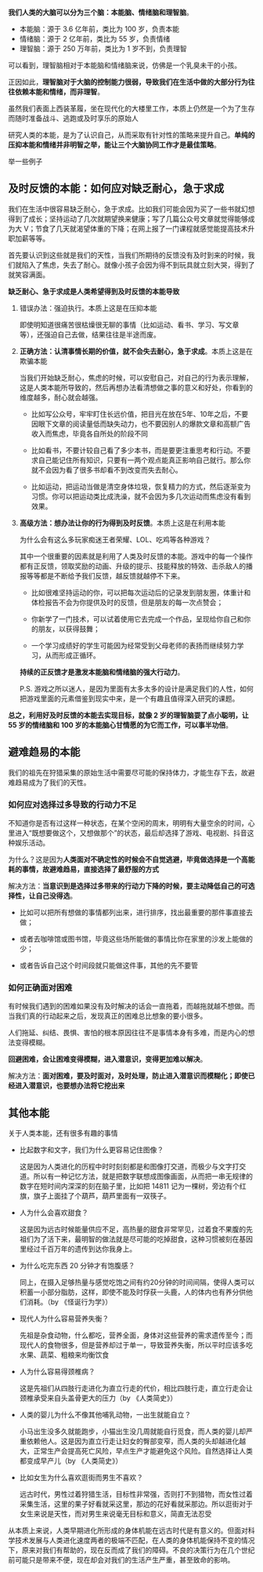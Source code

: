 **我们人类的大脑可以分为三个脑：本能脑、情绪脑和理智脑**。

+ 本能脑：源于 3.6 亿年前，类比为 100 岁，负责本能
+ 情绪脑：源于 2 亿年前，类比为 55 岁，负责情绪
+ 理智脑：源于 250 万年前，类比为 1 岁不到，负责理智

可以看到，理智脑相对于本能脑和情绪脑来说，仿佛是一个乳臭未干的小孩。

正因如此，**理智脑对于大脑的控制能力很弱，导致我们在生活中做的大部分行为往往依赖本能和情绪，而非理智**。

虽然我们表面上西装革履，坐在现代化的大楼里工作，本质上仍然是一个为了生存而随时准备战斗、逃跑或及时享乐的原始人

研究人类的本能，是为了认识自己，从而采取有针对性的策略来提升自己。**单纯的压抑本能和情绪并非明智之举，能让三个大脑协同工作才是最佳策略**。

举一些例子

## 及时反馈的本能：如何应对缺乏耐心，急于求成
我们在生活中很容易缺乏耐心，急于求成。比如我们可能会因为买了一些书就幻想得到了成长；坚持运动了几次就期望换来健康；写了几篇公众号文章就觉得能够成为大 V；节食了几天就渴望体重的下降；在网上报了一门课程就感觉能提高技术升职加薪等等。

首先要认识到这些就是我们的天性，当我们所期待的反馈没有及时到来的时候，我们就陷入了焦虑，失去了耐心。就像小孩子会因为得不到玩具就立刻大哭，得到了就笑容满面。

**缺乏耐心、急于求成是人类希望得到及时反馈的本能导致**


1. 错误办法：强迫执行。本质上这是在压抑本能

    即使明知道很痛苦很枯燥很无聊的事情（比如运动、看书、学习、写文章等），还强迫自己去做，结果往往是半途而废。


2. **正确方法：认清事情长期的价值，就不会失去耐心，急于求成**。本质上这是在欺骗本能

    当我们开始缺乏耐心，焦虑的时候，可以安慰自己，对自己的行为表示理解，这是人类本能所导致的，然后再想办法看清想做之事的意义和好处，你看到的维度越多，耐心就会越强。

    + 比如写公众号，牢牢盯住长远价值，把目光在放在5年、10年之后，不要因眼下文章的阅读量低而缺失动力，也不要因别人的爆款文章和高额广告收入而焦虑，毕竟各自所处的阶段不同

    + 比如看书，不要计较自己看了多少本书，而是要更注重思考和行动。不要求自己能记住所有知识，只要有一两个观点能真正影响自己就行。那么你就不会因为看了很多书却看不到改变而失去耐心。

    + 比如运动，把运动当做是清空身体垃圾，恢复精力的方式，然后逐渐变为习惯。你可以把运动类比成洗澡，就不会因为多几次运动而焦虑没有看到效果。

3. **高级方法：想办法让你的行为得到及时反馈**。本质上这是在利用本能

    为什么会有这么多玩家痴迷王者荣耀、LOL、吃鸡等各种游戏？

    其中一个很重要的因素就是利用了人类及时反馈的本能。游戏中的每一个操作都有正反馈，领取奖励的动画、升级的提示、技能释放的特效、击杀敌人的播报等等都是不断给予我们反馈，越反馈就越停不下来。

    + 比如很难坚持运动的你，可以把每次运动后的记录发到朋友圈，体重计和体检报告不会为你提供及时的反馈，但是朋友的每一次点赞会；

    + 你新学了一门技术，可以试着使用它去完成一个作品，呈现给你自己和你的朋友，以获得鼓舞；

    + 一个学习成绩好的学生可能因为经常受到父母老师的表扬而继续努力学习，从而形成正循环。

    **持续的正反馈才是激发本能脑和情绪脑的强大行动力**。

    P.S. 游戏之所以迷人，是因为里面有太多太多的设计是满足我们的人性，如何把游戏里面的元素借鉴到现实中来，是一个有趣且值得深入研究的课题。

**总之，利用好及时反馈的本能去实现目标，就像 2 岁的理智脑耍了点小聪明，让 55 岁的情绪脑和 100 岁的本能脑心甘情愿的为它而工作，可以事半功倍**。


## 避难趋易的本能
我们的祖先在狩猎采集的原始生活中需要尽可能的保持体力，才能生存下去，故避难趋易成为了我们的天性。

### 如何应对选择过多导致的行动力不足
不知道你是否有过这样一种状态，在某个空闲的周末，明明有大量空余的时间，心里进入“既想要做这个，又想做那个”的状态，最后却选择了游戏、电视剧、抖音这种娱乐活动。

为什么？这是因为**人类面对不确定性的时候会不自觉逃避，毕竟做选择是一个高能耗的事情，故避难趋易，直接选择了最舒服的方式**

解决方法：**当意识到是选择过多带来的行动力下降的时候，要主动降低自己的可选择性，让自己没得选**。

+ 比如可以把所有想做的事情都列出来，进行排序，找出最重要的那件事直接去做；

+ 或者去咖啡馆或图书馆，毕竟这些场所能做的事情比你在家里的沙发上能做的少；

+ 或者告诉自己这个时间段就只能做这件事，其他的先不要管

### 如何正确面对困难
有时候我们遇到的困难如果没有及时解决的话会一直拖着，而越拖就越不想做。而当我们真的行动起来之后，发现真正的困难总比想象的要小很多。

人们拖延、纠结、畏惧、害怕的根本原因往往不是事情本身有多难，而是内心的想法变得模糊。

**回避困难，会让困难变得模糊，进入潜意识，变得更加难以解决**。

解决方法：**面对困难，要及时面对，及时处理，防止进入潜意识而模糊化；即使已经进入潜意识，也要想办法将它挖出来**

## 其他本能
关于人类本能，还有很多有趣的事情


+ 比起数字和文字，我们为什么更容易记住图像？

    这是因为人类进化的历程中时时刻刻都是和图像打交道，而极少与文字打交道。所以有一种记忆方法，就是把数字联想成图像画面，从而把一串无规律的数字在短时间内深深的刻在脑子里，比如把 14811 记为一棵树，旁边有个红旗，旗子上面挂了个葫芦，葫芦里面有一双筷子。

+ 人为什么会喜欢甜食？
    
    这是因为远古时候能量供应不足，高热量的甜食非常罕见，过着食不果腹的先祖们为了活下来，最明智的做法就是尽可能的吃掉甜食，这种习惯被刻在基因里经过千百万年的遗传到达你我身上。

+ 为什么吃完东西 20 分钟才有饱腹感？

    同上，在摄入足够热量与感觉吃饱之间有约20分钟的时间间隔，使得人类可以积蓄一小部分脂肪，这样，即使不能及时俘获一头鹿，人的体内也有养分供他们消耗。（by 《怪诞行为学》）

+ 现代人为什么容易营养失衡？
    
    先祖是杂食动物，什么都吃，营养全面，身体对这些营养的需求遗传至今；而现代人的食物很多，但是营养却过于单一，导致营养失衡，所以平时应该多吃水果、蔬菜、粗粮来均衡饮食

+ 人为什么容易得颈椎病？

    这是先祖们从四肢行走进化为直立行走的代价，相比四肢行走，直立行走会让颈椎承受来自头盖骨更大的压力（by 《人类简史》）

+ 人类的婴儿为什么不像其他哺乳动物，一出生就能自立？

    小马出生没多久就能跑步，小猫出生没几周就能自行觅食，而人类的婴儿却严重依赖他人。这是因为直立行走让妇女的臀部变窄，而人类的头却越进化越大，正常生产会提高死亡风险，早点生产才能避免这个风险。自然选择让人类都变成早产儿（by 《人类简史》）

+ 比如女生为什么喜欢逛街而男生不喜欢？

    远古时代，男性过着狩猎生活，目标性非常强，否则打不到猎物，而女性过着采集生活，这里的果子好看就采这里，那边的花好看就采那边。所以逛街对于女生来说是天性，而对男生来说毫无目标和意义，简直无法忍受

从本质上来说，人类早期进化所形成的身体机能在远古时代是有意义的。但面对科学技术发展与人类进化速度两者的极端不匹配，在人类的身体机能保持不变的情况下，原来对我们有帮助的，现在反而成了我们的障碍。不良的决策行为在几个世纪前可能只是带来不便，现在却会对我们的生活产生严重，甚至致命的影响。